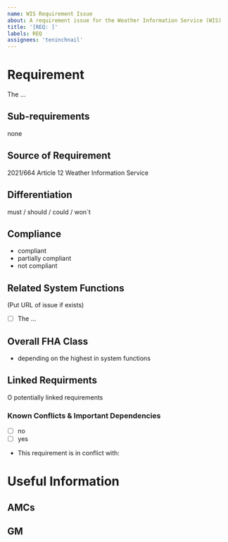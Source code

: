 ```yaml
---
name: WIS Requirement Issue
about: A requirement issue for the Weather Information Service (WIS)
title: '[REQ: ]'
labels: REQ
assignees: 'teninchnail'
---
```


# Requirement
The ...

## Sub-requirements
none

## Source of Requirement
2021/664 Article 12 Weather Information Service

## Differentiation
must / should / could / won´t

## Compliance

- compliant
- partially compliant
- not compliant

## Related System Functions

(Put URL of issue if exists)
- [ ] The ...


## Overall FHA Class

- depending on the highest in system functions

## Linked Requirments

O potentially linked requirements

### Known Conflicts & Important Dependencies

- [ ] no
- [ ] yes
- This requirement is in conflict with: 


# Useful Information

## AMCs


## GM



